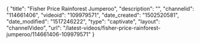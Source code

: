 {
    "title": "Fisher Price Rainforest Jumperoo",
    "description": "",
    "channelid": "114661406",
    "videoid": "109979571",
    "date_created": "1502520581",
    "date_modified": "1517246222",
    "type": "captivate",
    "layout": "channelVideo",
    "url": "\/latest-videos\/fisher-price-rainforest-jumperoo\/114661406-109979571"
}
